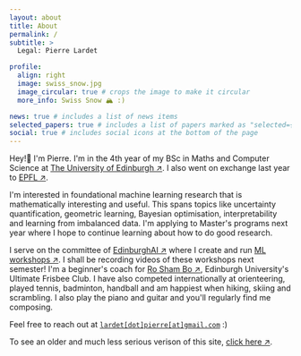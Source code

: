 ```yaml
---
layout: about
title: About
permalink: /
subtitle: >
  Legal: Pierre Lardet

profile:
  align: right
  image: swiss_snow.jpg
  image_circular: true # crops the image to make it circular
  more_info: Swiss Snow 🏔️ :)

news: true # includes a list of news items
selected_papers: true # includes a list of papers marked as "selected={true}"
social: true # includes social icons at the bottom of the page
---
```


Hey!👋 I'm Pierre. I'm in the 4th year of my BSc in Maths and Computer Science at [The University of Edinburgh ↗](https://www.ed.ac.uk/). I also went on exchange last year to [EPFL ↗](https://www.epfl.ch/en/).

I'm interested in foundational machine learning research that is mathematically interesting and useful. This spans topics like uncertainty quantification, geometric learning, Bayesian optimisation, interpretability and learning from imbalanced data. I'm applying to Master's programs next year where I hope to continue learning about how to do good research.

I serve on the committee of [EdinburghAI ↗](https://edinburghai.org) where I create and run [ML workshops ↗](https://github.com/EdinburghAI/workshops). I shall be recording videos of these workshops next semester! I'm a beginner's coach for [Ro Sham Bo ↗](https://ultimaf.eusu.ed.ac.uk/), Edinburgh University's Ultimate Frisbee Club. I have also competed internationally at orienteering, played tennis, badminton, handball and am happiest when hiking, skiing and scrambling. I also play the piano and guitar and you'll regularly find me composing.

Feel free to reach out at <a href="mailto:lardet.pierre@gmail.com" id="email-link">`lardet[dot]pierre[at]gmail.com`</a> :)

<div id="copy-notification" class="notification">📋 Copied to clipboard!</div>

To see an older and much less serious verison of this site, [click here ↗](/old_folio/).

<script>
  document.addEventListener('DOMContentLoaded', () => {
    const emailLink = document.getElementById('email-link');
    const email = "lardet.pierre@gmail.com";
    const copyNotification = document.getElementById('copy-notification');

    emailLink.addEventListener('click', (e) => {
      e.preventDefault(); // Prevent the default mailto action
      navigator.clipboard.writeText(email).then(() => {
        // Show notification
        copyNotification.classList.add('show');
        setTimeout(() => {
          copyNotification.classList.remove('show');
        }, 2000); // Hide after 2 seconds
      });
    });
  });
</script>

<style>
  /* Style for the notification */
  .notification {
    position: fixed;
    bottom: 20px;
    right: 20px;
    background-color: #333;
    color: #fff;
    padding: 10px 20px;
    border-radius: 5px;
    font-size: 14px;
    display: none;
    opacity: 0;
    transition: opacity 0.3s ease, transform 0.3s ease;
    transform: translateY(20px);
    z-index: 1000;
  }

  /* Show the notification */
  .notification.show {
    display: block;
    opacity: 1;
    transform: translateY(0);
  }
</style>
